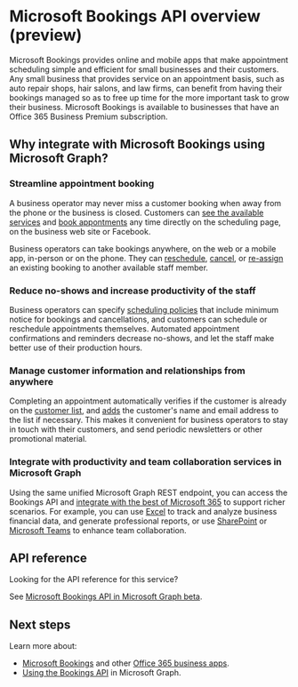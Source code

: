 # Microsoft Bookings API overview (preview)

Microsoft Bookings provides online and mobile apps that make appointment scheduling simple and efficient for small businesses and their customers. Any small business that provides service on an appointment basis, such as auto repair shops, hair salons, and law firms, can benefit from having their bookings managed so as to free up time for the more important task to grow their business. Microsoft Bookings is available to businesses that have an Office 365 Business Premium subscription.

## Why integrate with Microsoft Bookings using Microsoft Graph?

### Streamline appointment booking
A business operator may never miss a customer booking when away from the phone or the business is closed. Customers can [see the available services](../api-reference/beta/api/bookingbusiness_list_services.md) and [book appontments](../api-reference/beta/api/bookingbusiness_post_appointments.md) any time directly on the scheduling page, on the business web site or Facebook. 

Business operators can take bookings anywhere, on the web or a mobile app, in-person or on the phone. They can [reschedule](../api-reference/beta//api/bookingappointment_update.md), [cancel](../api-reference/beta/api/bookingappointment_cancel.md), or [re-assign](../api-reference/beta/api/bookingappointment_update.md) an existing booking to another available staff member. 

### Reduce no-shows and increase productivity of the staff
Business operators can specify [scheduling policies](../api-reference/beta/resources/bookingschedulingpolicy.md) that include minimum notice for bookings and cancellations, and customers can schedule or reschedule appointments themselves. Automated appointment confirmations and reminders decrease no-shows, and let the staff make better use of their production hours. 

### Manage customer information and relationships from anywhere
Completing an appointment automatically verifies if the customer is already on the [customer list](../api-reference/beta/api/bookingbusiness_list_customers.md), and [adds](../api-reference/beta/api/bookingbusiness_post_customers.md) the customer's name and email address to the list if necessary. This makes it convenient for business operators to stay in touch with their customers, and send periodic newsletters or other promotional material.

### Integrate with productivity and team collaboration services in Microsoft Graph
Using the same unified Microsoft Graph REST endpoint, you can access the Bookings API and [integrate with the best of Microsoft 365](overview-major-services.md) to support richer scenarios. For example, you can use [Excel](excel-concept-overview.md#generate-reports-and-analyze-results) to track and analyze business financial data, and generate professional reports, or use [SharePoint](sharepoint-concept-overview.md) or [Microsoft Teams](teams-concept-overview.md) to enhance team collaboration.

## API reference
Looking for the API reference for this service?

See [Microsoft Bookings API in Microsoft Graph beta](../api-reference/beta/resources/booking-api-overview.md).


## Next steps

Learn more about:

- [Microsoft Bookings](https://support.office.com/en-us/article/Publish-your-business-calendar-online-with-Microsoft-Bookings-47403d64-a067-4754-9ae9-00157244c27d) and other [Office 365 business apps](https://support.office.com/en-us/article/manage-your-business-apps-in-the-business-center-47eca808-cf96-42ba-83e8-55daf18e49dc?ui=en-US&rs=en-US&ad=US).
- [Using the Bookings API](../api-reference/beta/resources/booking-api-overview.md) in Microsoft Graph.

